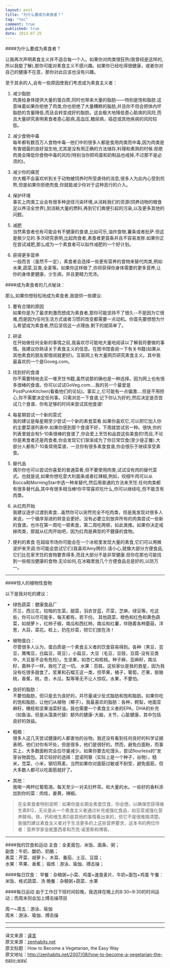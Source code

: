 ```yaml
---
layout: post
title: "为什么要成为素食者？"
tag: "tec"
comment: true
published: true
date: 2013-07-25
---
```

####为什么要成为素食者？

让我再次声明素食主义并不适合每一个人。如果你对肉类很狂热(我曾经是这样的,所以我能了解),那你可能对素食主义不感兴趣。如果你已经吃得很健康，或者你对自己的健康不在意，那你对此应该也没有兴趣。

至于其余的人,会有一些原因使我们考虑成为素食主义者：
 
1. 减少脂肪    
      肉类给身体提供大量的蛋白质,同时也带来大量的脂肪——特别是饱和脂肪.这意味着如果你拒绝了肉类,你也拒绝了大量糟糕的脂肪,并且你不但会把体内坏脂肪的含量降低,而且会转变成好的脂肪。这会极大地降低患心脏病的风险,而且大量研究表明素食者患心脏病,高血压,糖尿病，癌症或其他疾病的风险较低。

2. 减少食物中毒     
     每年都有数百万人食物中毒--他们中的很多人都是食用肉类而中毒,因为肉类是有害细菌的良好滋生地,尤其是没有用正确的方法储存,料理和煮熟的时候.拒绝肉类会降低你食物中毒的风险(特别当你把鸡蛋和奶制品也戒掉,不过那不是必须的)。

3. 减少你的痛苦       
    你大概不会喜欢听到关于动物被饲养时所受虐待的消息,很多人为此内心受到煎熬,但是如果你拒绝肉食,你就能减少你对于这种恶行的介入。
     
4. 保护环境      
    事实上肉类工业会有很多种途径污染环境,从消耗我们的资源(饲养动物的粮食足以养活全世界),到消耗大量的燃料,再到它们粪便引起的污染,以及更多其他的问题。
    
5. 减肥       
  当然素食者也有可能会有不健康的食谱,比如可乐,油炸食物,薯条或者批萨.但这是极少见的.多次研究表明,比起肉食者,素食者更苗条并且不容易发胖.如果你正在尝试减肥,那么成为一个素食者可以拟作减肥的一个好计划。
  
6. 获得更多营养     
    一般而言（虽然不一定），素食者会选择一些更有营养的食物来替代肉类,例如水果,蔬菜,豆类,全麦等。如果你这样做了,你将获得你身体需要的更多营养,让你的身体更健康，少生病，并且更精力充沛。
 

####成为素食者的几点秘诀：
 
那么,如果你想轻松地成为素食者,我提供一些建议:
 
1. 要有合理的原因     
   如果你是为了最求刺激而想成为素食者,那你可能坚持不了很久--不是因为它很难,而是因为任何生活方式或者习惯的改变都需要一点动机。你首先要想想为什么希望成为素食者,然后坚信这一点理由.剩下的就简单了。
   
2. 研读      
   在开始做任何全新的事情之前,我喜欢尽可能地大量地阅读以了解我将要做的事情。我建议你熟读关于素食主义的信息。在图书馆查阅一下有关书籍(如果从其他素食的朋友那借阅就更好)。互联网上有大量网页研究素食主义。其中我最喜欢的一个是Goveg.com。
   
3. 找到好的食谱    
   你不需要特地去买一堆烹饪书籍,虽然说那的确也是一种选择。因为网上也有很多很棒的食谱。你可以试试GoVeg.com....我的另一个最爱是PostPunkKitchen(看看他们的论坛)。事实上,它可能有一点偏激....但是不用担心,你不需要决定任何事。只需浏览一下食谱,记下你认为好的,然后决定是否尝试几个食谱、你有足够的时间来尝试其他食谱!

4. 每星期尝试一个新的菜式    
我的建议是每星期至少尝试一个新的素食菜肴.如果你喜欢它,可以把它加入你的主要菜谱列表中.如果你感到那个食谱不好，下周就尝试另一种。很快,你的列表里就会有5-10条很棒的食谱了,你会爱上烹饪和品尝这些美食的!而且,不论你是素食者还是肉食者,你会发现它们渐渐成为了你日常饮食(至少是正餐).大部分人都有7-10条常用菜谱，一旦你有很多素食食谱,你会很乐于继续享受素食。

5. 替代品  
偶尔你也可以尝试你喜爱的普通菜肴,但不要使用肉类,试试没有肉的替代菜式。也就是说,如果你想吃意大利面条或者红辣椒,例如，绞细牛肉可以从Bocca和MorningStar中选一种来替代,然后用普通的方法来烹饪.任何肉类都有很多替代品,其中有很多相当棒!你平常喜欢吃什么,你可以继续吃,但不能含有肉类。

6. 从红肉开始    
我建议逐步过渡到素食…虽然你可以突然完全不吃肉类，但是我发现对很多人来说，一个循序渐进的转变会更好。没有必要立刻放弃所有的肉类尝试一些新的食谱，也许在第一周吃一顿素食，第二周吃两顿，如此类推。如果你决定戒掉肉类，那就从红肉开始吧，因为红肉是典型的不健康的食物。

7. 便利的素食  在超级市场你可能会在一个冰柜里发现大量的素食,它们可以用微波炉来烹调.你可能会尝试它们(我喜欢Amy牌的).请小心,就像大部分方便食品,它们比在家烹饪的食物要贵得多,而且大部分不是非常健康.但你在那也可能找到一些相当健康的食物.无论如何,在冰箱里放几个方便食品总是好的,以防万一。

------------
####惊人的植物性食物

以下是我对吃的建议：

- 绿色蔬菜：健康食品厂   
  芥兰，西兰花，较暗的生菜，甜菜，羽衣甘蓝，芥菜，芝麻，绿豆等。吃这些，你可以尽可能多，每天都有。若干份。
其他蔬菜，橙色和红色和黄色蔬菜，如胡萝卜，红柿子椒，南瓜和西红柿，南瓜和红薯，伴随着各种蘑菇，洋葱，大蒜，菜花。桩上，扔在炒菜，把它们放在汤！

- 植物蛋白：   
尽管很多人认为，蛋白质是一个素食主义者的饮食容易得到。各种（黑豆，芸豆，鹰嘴豆，白扁豆，斑豆），小扁豆，大豆（毛豆，豆豉，豆腐-没有豆类中，大豆是不会有危险）。生坚果，如杏仁和核桃。种子麻，亚麻籽，南瓜籽，嘉种子一样。我吃了这一切。
水果：百胜。这些家伙是我的救星，因为我没有吃很多甜食了。浆果和石榴王这一类，但苹果，橘子，葡萄，芒果，猕猴桃，香蕉，桃，杏，木瓜，梨等等无不让人惊叹。水果，不要怕。

- 良好的脂肪：   
不要怕脂肪，但只是去为良好的，并尽量减少反式脂肪和饱和脂肪。如果你吃的饱和脂肪，让他们从植物（椰子）。我最喜欢的脂肪：各种，鳄梨，地面亚麻籽，橄榄和坚果油菜籽油。我也需要一个素食主义者的EPA，DHA的补充（如鱼油，但是从藻类代替）额外的健康-大脑，关节，心脏健康，其中包括良好的效益。

- 粗粮：    
很多人这几天尝试健康的人都害怕的谷物。我还没有看到任何良好的科学证据表明，他们对你有坏处，但是很多，他们是很好的。然而，避免白面粉，而事实上，大多数面粉完全应尽量减少。如果你要去吃馒头，尝试flourless的“发芽谷物面包。其它较好的选择：昆诺阿藜（实际上是一个种子，谷物），糙米，苋菜，小米，钢切燕麦。当然如果你对面筋过敏或不耐受，避免面筋，但大多数人都可以吃面筋就好了。

- 其他：    
我喝一两杯红葡萄酒，每天至少一对夫妇杯茶。和大量的水。一些好的香料添加到你的菜：肉桂，姜黄，辣椒。

>在全素食者特别说明：如果你是长期全素食饮食，你会想，以确保您获得维生素B12，无论是从一个素食主义者通过补充或强化食品，如豆浆或强化营养酵母。铁，钙和维生素D是其他的事情看出来的，但它不是很难搞清楚。我强烈建议素食主义者对于生活更多的上这些营养要求，这本书的两位作者：营养学家金妮墨西拿和杰克·诺里斯和博客。

------------
####我的饮食和运动
主食：全麦面包、米饭、面条、粥；  
副食：牛奶、酸奶、奶酪；    
素菜：芹菜、胡萝卜、木耳、番茄、土豆、豆腐；    
水果：苹果、香蕉；
锻炼：游泳、瑜伽、搏击操；   

####每日饮食：
早餐：杂粮粥+小菜、鸡蛋+速食麦片、牛奶+面包+鸡蛋
午餐：米饭、格式蔬菜、汤
晚餐：杂粮粥+蔬菜、水果

####每日运动
由于工作日下班时间较晚，我选择在晚上的8:30~9:30的时间运动；而周末则会加上搏击操项目

周一~周五：游泳、瑜伽   
周末：游泳、瑜伽、搏击操    

--------------
--------------
译文来源：[译言](http://select.yeeyan.org/view/28300/8070)   
原文来源：[zenhabits.net](zenhabits.net)   
原文标题：How to Become a Vegetarian, the Easy Way   
原文地址：<http://zenhabits.net/2007/08/how-to-become-a-vegetarian-the-easy-way/>
